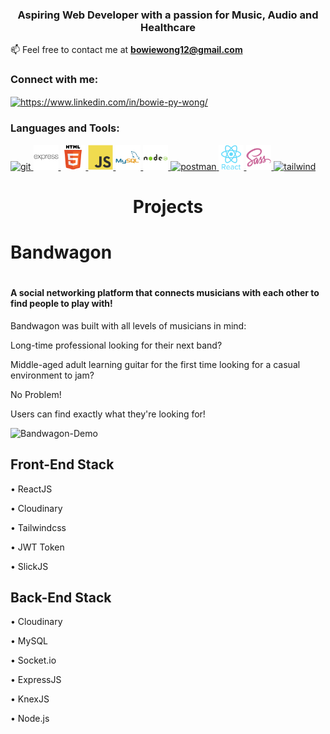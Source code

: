 <h3 align="center">Aspiring Web Developer with a passion for Music, Audio and Healthcare</h3>  
  
📫 Feel free to contact me at **bowiewong12@gmail.com**

<h3 align="left">Connect with me:</h3>
<p align="left">
<a href="https://linkedin.com/in/https://www.linkedin.com/in/bowie-py-wong/" target="blank"><img align="center" src="https://raw.githubusercontent.com/rahuldkjain/github-profile-readme-generator/master/src/images/icons/Social/linked-in-alt.svg" alt="https://www.linkedin.com/in/bowie-py-wong/" height="30" width="40" /></a>
</p>

<h3 align="left">Languages and Tools:</h3>
<p align="left">  <a href="https://git-scm.com/" target="_blank" rel="noreferrer"> <img src="https://www.vectorlogo.zone/logos/git-scm/git-scm-icon.svg" alt="git" width="40" height="40"/> </a> <a href="https://expressjs.com" target="_blank" rel="noreferrer"> <img src="https://raw.githubusercontent.com/devicons/devicon/master/icons/express/express-original-wordmark.svg" alt="express" width="40" height="40"/> </a><a href="https://www.w3.org/html/" target="_blank" rel="noreferrer"> <img src="https://raw.githubusercontent.com/devicons/devicon/master/icons/html5/html5-original-wordmark.svg" alt="html5" width="40" height="40"/> </a> <a href="https://developer.mozilla.org/en-US/docs/Web/JavaScript" target="_blank" rel="noreferrer"> <img src="https://raw.githubusercontent.com/devicons/devicon/master/icons/javascript/javascript-original.svg" alt="javascript" width="40" height="40"/> </a> <a href="https://www.mysql.com/" target="_blank" rel="noreferrer"> <img src="https://raw.githubusercontent.com/devicons/devicon/master/icons/mysql/mysql-original-wordmark.svg" alt="mysql" width="40" height="40"/> </a> <a href="https://nodejs.org" target="_blank" rel="noreferrer"> <img src="https://raw.githubusercontent.com/devicons/devicon/master/icons/nodejs/nodejs-original-wordmark.svg" alt="nodejs" width="40" height="40"/> </a> <a href="https://postman.com" target="_blank" rel="noreferrer"> <img src="https://www.vectorlogo.zone/logos/getpostman/getpostman-icon.svg" alt="postman" width="40" height="40"/> </a> <a href="https://reactjs.org/" target="_blank" rel="noreferrer"> <img src="https://raw.githubusercontent.com/devicons/devicon/master/icons/react/react-original-wordmark.svg" alt="react" width="40" height="40"/> </a> <a href="https://sass-lang.com" target="_blank" rel="noreferrer"> <img src="https://raw.githubusercontent.com/devicons/devicon/master/icons/sass/sass-original.svg" alt="sass" width="40" height="40"/> </a> <a href="https://tailwindcss.com/" target="_blank" rel="noreferrer"> <img src="https://www.vectorlogo.zone/logos/tailwindcss/tailwindcss-icon.svg" alt="tailwind" width="40" height="40"/> </a> </p>


<h1 align='center'>Projects</h1>

<h1>Bandwagon<h1>

<h4>A social networking platform that connects musicians with each other to find people to play with! </h4>

<p>Bandwagon was built with all levels of musicians in mind:</p>
<p>Long-time professional looking for their next band?</p>
<p>Middle-aged adult learning guitar for the first time looking for a casual environment to jam?</p>
<p>No Problem!</p>
<p>Users can find exactly what they're looking for!</p>

<img src="https://res.cloudinary.com/dl2liojkl/image/upload/v1673649082/Recording_2023-01-13_at_14.31.00_dyyguh.gif" alt="Bandwagon-Demo"/>

<h2>Front-End Stack</h2>
<p> • ReactJS</p>
<p> • Cloudinary</p>
<p> • Tailwindcss</p>
<p> • JWT Token</p>
<p> • SlickJS</p>


<h2>Back-End Stack</h2>
<p> • Cloudinary</p>
<p> • MySQL</p>
<p> • Socket.io</p>
<p> • ExpressJS</p>
<p> • KnexJS</p>
<p> • Node.js<p>
  
  <div {border-bottom-style></div>
